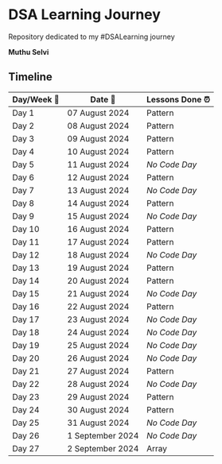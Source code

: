 # DSA Learning Journey

Repository dedicated to my #DSALearning journey

**Muthu Selvi**

## Timeline

| Day/Week :pushpin: | Date :calendar: | Lessons Done :alarm_clock: |
|------|-----------------|--------------------|
| Day 1 | 07 August 2024 | Pattern |
| Day 2 | 08 August 2024 | Pattern |
| Day 3 | 09 August 2024 | Pattern |
| Day 4 | 10 August 2024 | Pattern |
| Day 5 | 11 August 2024 | *No Code Day* |
| Day 6 | 12 August 2024 | Pattern |
| Day 7 | 13 August 2024 | *No Code Day* |
| Day 8 | 14 August 2024 | Pattern |
| Day 9 | 15 August 2024 | *No Code Day* |
| Day 10 | 16 August 2024 | Pattern |
| Day 11 | 17 August 2024 | Pattern |
| Day 12 | 18 August 2024 | *No Code Day* |
| Day 13 | 19 August 2024 | Pattern |
| Day 14 | 20 August 2024 | Pattern |
| Day 15 | 21 August 2024 | *No Code Day* |
| Day 16 | 22 August 2024 | Pattern |
| Day 17 | 23 August 2024 | *No Code Day* |
| Day 18 | 24 August 2024 | *No Code Day* |
| Day 19 | 25 August 2024 | *No Code Day* |
| Day 20 | 26 August 2024 | *No Code Day* |
| Day 21 | 27 August 2024 | Pattern |
| Day 22 | 28 August 2024 | *No Code Day* |
| Day 23 | 29 August 2024 | Pattern |
| Day 24 | 30 August 2024 | Pattern |
| Day 25 | 31 August 2024 | *No Code Day* |
| Day 26 | 1 September 2024 | *No Code Day* |
| Day 27 | 2 September 2024 | Array |
